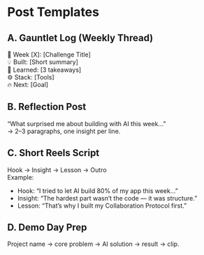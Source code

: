 # Post Templates

## A. Gauntlet Log (Weekly Thread)
🎯 Week [X]: [Challenge Title]  
💡 Built: [Short summary]  
🧠 Learned: [3 takeaways]  
⚙️ Stack: [Tools]  
🔥 Next: [Goal]

## B. Reflection Post
“What surprised me about building with AI this week...”  
→ 2–3 paragraphs, one insight per line.

## C. Short Reels Script
Hook → Insight → Lesson → Outro  
Example:
- Hook: “I tried to let AI build 80% of my app this week…”  
- Insight: “The hardest part wasn’t the code — it was structure.”  
- Lesson: “That’s why I built my Collaboration Protocol first.”

## D. Demo Day Prep
Project name → core problem → AI solution → result → clip.